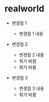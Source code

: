 # realworld
- 변경점 1
    - 변경점 1 내용
    
- 변경점 2
    - 변경점 2 내용
    - 뭐가 바뀜
    - 뭐가 바뀜
    
    
- 변경점 3
    - 변경점 3 내용
    - 뭐가 바뀜
        